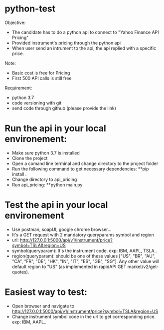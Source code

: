 # python-test
Objective:
- The candidate has to do a python api to connect to "Yahoo Finance API Pricing" 
- Provided instrument's pricing through the python api
- When user send an intrument to the api, the api replied with a specific price.

Note:
- Basic cost is free for Pricing
- First 500 API calls is still free

Requirement:
- python 3.7
- code versioning with git
- send code through github (please provide the link)
			
# Run the api in your local environement:
- Make sure python 3.7 is installed
- Clone the project 
- Open a comand line terminal and change directory to the project folder
- Run the following command to get necessary dependencies: 
**pip install .
- Change directory to api_pricing
- Run api_pricing: 
**python main.py


# Test the api in your local environement
- Use postman, soapUI, google chrome browser...
- It's a GET request with 2 mandatory queryparams symbol and region
- url: http://127.0.0.1:5000/api/v1/instrument/price?symbol=TSLA&region=US
- symbol(queryparam): It's the instrument code. exp: IBM, AAPL, TSLA..
- region(queryparam): should be one of these values ["US", "BR", "AU", "CA", "FR", "DE", "HK", "IN", "IT", "ES", "GB", "SG"].
	  Any other value will default region to "US" (as implemented in rapidAPI GET market/v2/get-quotes).
		
# Easiest way to test:
- Open browser and navigate to http://127.0.0.1:5000/api/v1/instrument/price?symbol=TSLA&region=US
- Change instrument symbol code in the url to get corresponding price. exp: IBM, AAPL..
		
		
